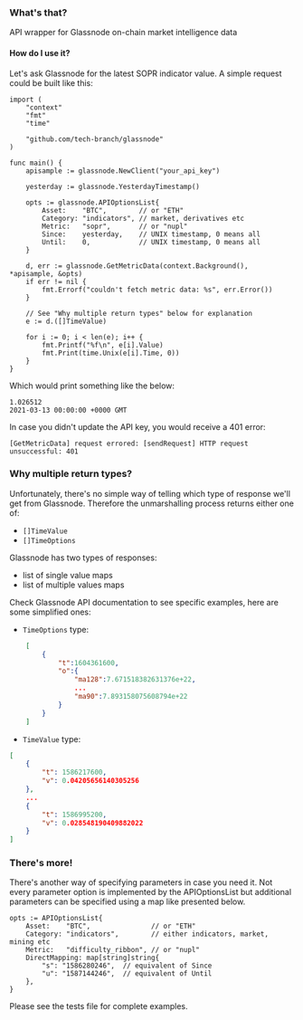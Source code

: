 ### What's that?

API wrapper for Glassnode on-chain market intelligence data

#### How do I use it?

Let's ask Glassnode for the latest SOPR indicator value. 
A simple request could be built like this:

```golang
import (
	"context"
	"fmt"
	"time"

	"github.com/tech-branch/glassnode"
)

func main() {
	apisample := glassnode.NewClient("your_api_key")

	yesterday := glassnode.YesterdayTimestamp()

	opts := glassnode.APIOptionsList{
		Asset:    "BTC",        // or "ETH"
		Category: "indicators", // market, derivatives etc
		Metric:   "sopr",       // or "nupl"
		Since:    yesterday,    // UNIX timestamp, 0 means all
		Until:    0,            // UNIX timestamp, 0 means all
	}

	d, err := glassnode.GetMetricData(context.Background(), *apisample, &opts)
	if err != nil {
		fmt.Errorf("couldn't fetch metric data: %s", err.Error())
	}

	// See "Why multiple return types" below for explanation
	e := d.([]TimeValue)

	for i := 0; i < len(e); i++ {
		fmt.Printf("%f\n", e[i].Value)
		fmt.Print(time.Unix(e[i].Time, 0))
	}
}

```

Which would print something like the below:

```
1.026512
2021-03-13 00:00:00 +0000 GMT
```

In case you didn't update the API key, you would receive a 401 error:

```
[GetMetricData] request errored: [sendRequest] HTTP request unsuccessful: 401
```

### Why multiple return types?

Unfortunately, there's no simple way of telling which type of response we'll get from Glassnode. Therefore the unmarshalling process returns either one of:
- `[]TimeValue` 
- `[]TimeOptions`

Glassnode has two types of responses: 
- list of single value maps 
- list of multiple values maps 

Check Glassnode API documentation to see specific examples, here are some simplified ones:

- `TimeOptions` type:

```json
	[
		{
			"t":1604361600,
			"o":{
				"ma128":7.671518382631376e+22,
				...
				"ma90":7.893158075608794e+22
			}
		}
	]
```

- `TimeValue` type:

```json
[
	{
		"t": 1586217600,
		"v": 0.04205656140305256
	},
	...
	{
		"t": 1586995200,
		"v": 0.028548190409882022
	}
]
```

### There's more!

There's another way of specifying parameters in case you need it. Not every parameter option is implemented by the APIOptionsList but additional parameters can be specified using a map like presented below.

```golang
opts := APIOptionsList{
	Asset:    "BTC",               // or "ETH"
	Category: "indicators",        // either indicators, market, mining etc
	Metric:   "difficulty_ribbon", // or "nupl"
	DirectMapping: map[string]string{
		"s": "1586280246",  // equivalent of Since
		"u": "1587144246",	// equivalent of Until
	},
}
```

Please see the tests file for complete examples.
